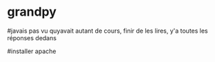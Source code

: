 # grandpy


#javais pas vu quyavait autant de cours, finir de les lires, y'a toutes les réponses dedans

#installer apache 
